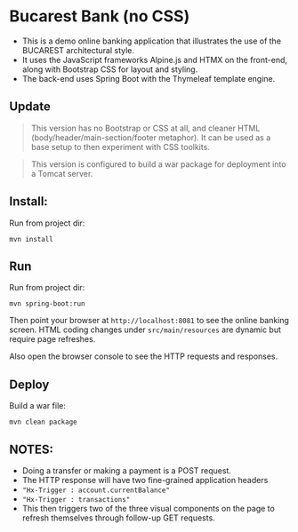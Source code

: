 # Bucarest Bank (no CSS)

- This is a demo online banking application that illustrates the use of the BUCAREST architectural style.
- It uses the JavaScript frameworks Alpine.js and HTMX on the front-end, along with Bootstrap CSS for layout and styling.
- The back-end uses Spring Boot with the Thymeleaf template engine.

## Update
>This version has no Bootstrap or CSS at all, and cleaner HTML (body/header/main-section/footer metaphor). It can be used as a base setup to then experiment with CSS toolkits.

>This version is configured to build a war package for deployment into a Tomcat server.

## Install:

Run from project dir:

`mvn install`

## Run

Run from project dir:

`mvn spring-boot:run`

Then point your browser at `http://localhost:8081` to see the online banking screen. HTML coding changes under `src/main/resources` are dynamic but require page refreshes.

Also open the browser console to see the HTTP requests and responses.

## Deploy

Build a war file:

`mvn clean package`

## NOTES:

- Doing a transfer or making a payment is a POST request.
- The HTTP response will have two fine-grained application headers 
- `"Hx-Trigger : account.currentBalance"`
- `"Hx-Trigger : transactions"`
- This then triggers two of the three visual components on the page to refresh themselves through follow-up GET requests.
